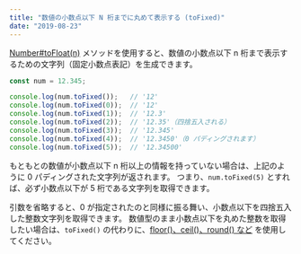 ```yaml
---
title: "数値の小数点以下 N 桁までに丸めて表示する (toFixed)"
date: "2019-08-23"
---
```


[Number#toFloat(n)](https://developer.mozilla.org/ja/docs/Web/JavaScript/Reference/Global_Objects/Number/toFixed) メソッドを使用すると、数値の小数点以下 n 桁まで表示するための文字列（固定小数点表記）を生成できます。

```js
const num = 12.345;

console.log(num.toFixed());   // '12'
console.log(num.toFixed(0));  // '12'
console.log(num.toFixed(1));  // '12.3'
console.log(num.toFixed(2));  // '12.35'（四捨五入される）
console.log(num.toFixed(3));  // '12.345'
console.log(num.toFixed(4));  // '12.3450'（0 パディングされます）
console.log(num.toFixed(5));  // '12.34500'
```

もともとの数値が小数点以下 n 桁以上の情報を持っていない場合は、上記のように 0 パディングされた文字列が返されます。
つまり、`num.toFixed(5)` とすれば、必ず小数点以下が 5 桁である文字列を取得できます。

引数を省略すると、0 が指定されたのと同様に振る舞い、小数点以下を四捨五入した整数文字列を取得できます。
数値型のまま小数点以下を丸めた整数を取得したい場合は、`toFixed()` の代わりに、[floor()、ceil()、round() など](./real-to-int.html) を使用してください。

